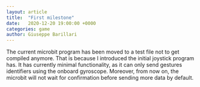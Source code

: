 ```yaml
---
layout: article
title:  "First milestone"
date:   2020-12-20 19:00:00 +0000
categories: game
author: Giuseppe Barillari
---
```


The current microbit program has been moved to a test file not to get compiled anymore. That is because I introduced the initial joystick program has.
It has currently minimal functionality, as it can only send gestures identifiers using the onboard gyroscope. Moreover, from now on, the microbit will not wait for confirmation before sending more data by default.
